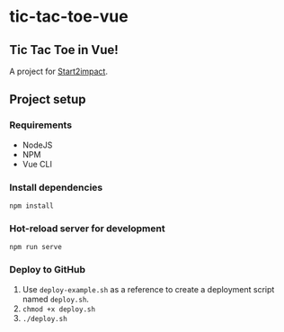 # tic-tac-toe-vue

## Tic Tac Toe in Vue!
A project for [Start2impact](https://start2impact.it).

## Project setup

### Requirements

- NodeJS
- NPM
- Vue CLI

### Install dependencies
```
npm install
```

### Hot-reload server for development
```
npm run serve
```

### Deploy to GitHub

1. Use `deploy-example.sh` as a reference to create a deployment script named `deploy.sh`.
2. `chmod +x deploy.sh`
3. `./deploy.sh`
